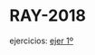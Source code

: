 # RAY-2018

ejercicios:
[ejer 1º](https://github.com/Ejdme99/RAY-2018/blob/master/ejer%201%C2%BA.md)
